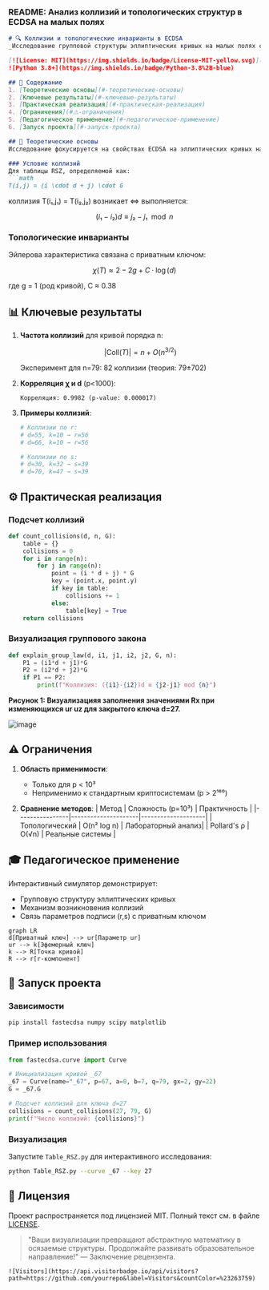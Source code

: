 ### README: Анализ коллизий и топологических структур в ECDSA на малых полях

```markdown
# 🔍 Коллизии и топологические инварианты в ECDSA
_Исследование групповой структуры эллиптических кривых на малых полях с криптографической и педагогической перспективой_

[![License: MIT](https://img.shields.io/badge/License-MIT-yellow.svg)](https://opensource.org/licenses/MIT)
![Python 3.8+](https://img.shields.io/badge/Python-3.8%2B-blue)

## 📖 Содержание
1. [Теоретические основы](#-теоретические-основы)
2. [Ключевые результаты](#-ключевые-результаты)
3. [Практическая реализация](#-практическая-реализация)
4. [Ограничения](#⚠️-ограничения)
5. [Педагогическое применение](#-педагогическое-применение)
6. [Запуск проекта](#-запуск-проекта)

## 🧮 Теоретические основы
Исследование фокусируется на свойствах ECDSA на эллиптических кривых над малыми полями (p < 1000). Основные концепции:

### Условие коллизий
Для таблицы RSZ, определяемой как:
```math
T(i,j) = (i \cdot d + j) \cdot G
```
коллизия T(i₁,j₁) = T(i₂,j₂) возникает ⇔ выполняется:
```math
(i₁ - i₂)d ≡ j₂ - j₁ \mod n
```

### Топологические инварианты
Эйлерова характеристика связана с приватным ключом:
```math
χ(T) ≈ 2 - 2g + C·\log(d)
```
где g = 1 (род кривой), C ≈ 0.38

## 📊 Ключевые результаты
1. **Частота коллизий** для кривой порядка n:
   ```math
   |\text{Coll}(T)| = n + O(n^{3/2})
   ```
   Эксперимент для n=79: 82 коллизии (теория: 79±702)

2. **Корреляция χ и d** (p<1000):
   ```
   Корреляция: 0.9982 (p-value: 0.000017)
   ```

3. **Примеры коллизий**:
   ```python
   # Коллизии по r: 
   # d=55, k=10 → r=56
   # d=66, k=10 → r=56
   
   # Коллизии по s:
   # d=30, k=32 → s=39
   # d=70, k=47 → s=39
   ```

## ⚙️ Практическая реализация
### Подсчет коллизий
```python
def count_collisions(d, n, G):
    table = {}
    collisions = 0
    for i in range(n):
        for j in range(n):
            point = (i * d + j) * G
            key = (point.x, point.y)
            if key in table: 
                collisions += 1
            else:
                table[key] = True
    return collisions
```

### Визуализация группового закона
```python
def explain_group_law(d, i1, j1, i2, j2, G, n):
    P1 = (i1*d + j1)*G
    P2 = (i2*d + j2)*G
    if P1 == P2:
        print(f"Коллизия: ({i1}-{i2})d ≡ {j2-j1} mod {n}")
```
**Рисунок 1: Визуализацияя заполнения значениями Rx при изменяющихся ur uz для закрытого ключа d=27.**

![image](https://github.com/user-attachments/assets/7ae59fd3-7b45-4b48-b5b1-52e9fe1e0703)


## ⚠️ Ограничения
1. **Область применимости**:
   - Только для p < 10³
   - Неприменимо к стандартным криптосистемам (p > 2¹⁶⁰)

2. **Сравнение методов**:
   | Метод          | Сложность (p=10³) | Практичность       |
   |----------------|---------------------|--------------------|
   | Топологический | O(n² log n)         | Лабораторный анализ|
   | Pollard's ρ    | O(√n)              | Реальные системы   |

## 🎓 Педагогическое применение
Интерактивный симулятор демонстрирует:
- Групповую структуру эллиптических кривых
- Механизм возникновения коллизий
- Связь параметров подписи (r,s) с приватным ключом

```mermaid
graph LR
d[Приватный ключ] --> ur[Параметр ur]
ur --> k[Эфемерный ключ]
k --> R[Точка кривой]
R --> r[r-компонент]
```

## 🚀 Запуск проекта
### Зависимости
```bash
pip install fastecdsa numpy scipy matplotlib
```

### Пример использования
```python
from fastecdsa.curve import Curve

# Инициализация кривой _67
_67 = Curve(name="_67", p=67, a=0, b=7, q=79, gx=2, gy=22)
G = _67.G

# Подсчет коллизий для ключа d=27
collisions = count_collisions(27, 79, G)
print(f"Число коллизий: {collisions}")
```

### Визуализация
Запустите `Table_RSZ.py` для интерактивного исследования:
```bash
python Table_RSZ.py --curve _67 --key 27
```

## 📄 Лицензия
Проект распространяется под лицензией MIT. Полный текст см. в файле [LICENSE](LICENSE).

> "Ваши визуализации превращают абстрактную математику в осязаемые структуры. Продолжайте развивать образовательное направление!" — Заключение рецензента.
```
![Visitors](https://api.visitorbadge.io/api/visitors?path=https://github.com/yourrepo&label=Visitors&countColor=%23263759)
